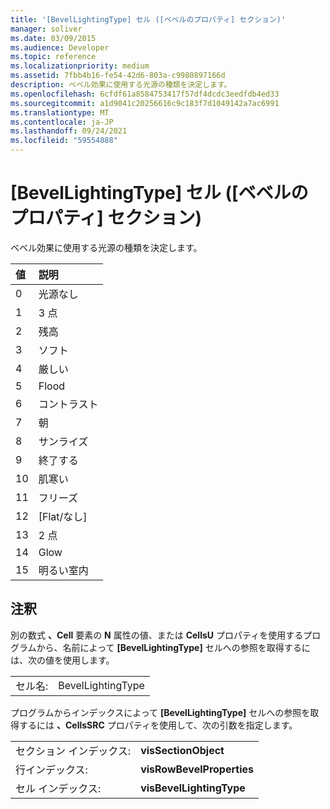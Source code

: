 ```yaml
---
title: '[BevelLightingType] セル ([ベベルのプロパティ] セクション)'
manager: soliver
ms.date: 03/09/2015
ms.audience: Developer
ms.topic: reference
ms.localizationpriority: medium
ms.assetid: 7fbb4b16-fe54-42d6-803a-c9980897166d
description: ベベル効果に使用する光源の種類を決定します。
ms.openlocfilehash: 6cfdf61a8584753417f57df4dcdc3eedfdb4ed33
ms.sourcegitcommit: a1d9041c20256616c9c183f7d1049142a7ac6991
ms.translationtype: MT
ms.contentlocale: ja-JP
ms.lasthandoff: 09/24/2021
ms.locfileid: "59554888"
---
```

# <a name="bevellightingtype-cell-bevel-properties-section"></a>[BevelLightingType] セル ([ベベルのプロパティ] セクション)

ベベル効果に使用する光源の種類を決定します。
  
|**値**|**説明**|
|:-----|:-----|
|0  <br/> |光源なし  <br/> |
|1  <br/> |3 点  <br/> |
|2  <br/> |残高  <br/> |
|3  <br/> |ソフト  <br/> |
|4   <br/> |厳しい  <br/> |
|5  <br/> |Flood  <br/> |
|6   <br/> |コントラスト  <br/> |
|7   <br/> |朝  <br/> |
|8   <br/> |サンライズ  <br/> |
|9   <br/> |終了する  <br/> |
|10  <br/> |肌寒い  <br/> |
|11  <br/> |フリーズ  <br/> |
|12   <br/> |[Flat/なし]  <br/> |
|13  <br/> |2 点  <br/> |
|14   <br/> |Glow  <br/> |
|15   <br/> |明るい室内  <br/> |
   
## <a name="remarks"></a>注釈

別の数式 **、Cell** 要素の **N** 属性の値、または **CellsU** プロパティを使用するプログラムから、名前によって **[BevelLightingType]** セルへの参照を取得するには、次の値を使用します。 
  
|||
|:-----|:-----|
|セル名:  <br/> |BevelLightingType  <br/> |
   
プログラムからインデックスによって **[BevelLightingType]** セルへの参照を取得するには **、CellsSRC** プロパティを使用して、次の引数を指定します。 
  
|||
|:-----|:-----|
|セクション インデックス:  <br/> |**visSectionObject** <br/> |
|行インデックス:  <br/> |**visRowBevelProperties** <br/> |
|セル インデックス:  <br/> |**visBevelLightingType** <br/> |
   

